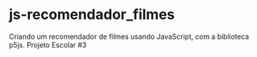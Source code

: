 # js-recomendador_filmes
Criando um recomendador de filmes usando JavaScript, com a biblioteca p5js. Projeto Escolar #3

